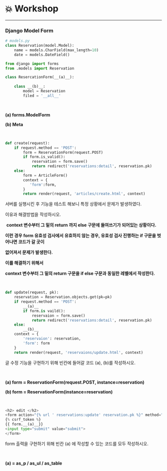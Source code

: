 # :boom: Workshop

---



### Django Model Form

```python
# models.py
class Reservation(model.Model):
    name = models.CharField(max_length=10)
    date = models.DateField()
```



```python
from django import forms
from .models import Reservation

class ResercationForm(__(a)__):
    
    class __(b)__:
        model = Reservation
        filed = '__all__'
```

​									

**(a)  forms.ModelForm**

**(b)  Meta**

​									

```python
def create(request):
    if request.method == 'POST':
        form = ReservationForm(request.POST)
        if form.is_valid():
            reservation = form.save()
            return redirect('reservations:detail', reservation.pk)
    else:  
    	form = ArticleForm()
        context = {
           'form':form,
        }
        return render(request, 'articles/create.html', context)
```

서버를 실행시킨 후 기능을 테스트 해보니 특정 상황에서 문제가 발생하였다.

이유과 해결방법을 작성하시오.



​	**context 변수부터 그 밑의 return 까지 else 구문에 들여쓰기가 되어있는 상황이다.**

**이런 경우 form 유효성 검사에서 유효하지 않는 경우, 유효성 검사 진행하는 if 구문을 벗어나면 코드가 갈 곳이**

**없어져서 문제가 발생한다.**

**이를 해결하기 위해서** 

**context 변수부터 그 밑의 return 구문을 if else 구문과 동일한 레벨에서 작성한다.**

​																																											

```python
def update(request, pk):
    reservation = Reservation.objects.get(pk=pk)
    if request.method == 'POST':
        __(a)__
        if form.is vaild():
            reservaion = form.save()
            return redirect('reservations:detail', reservation.pk)
    else:
        __(b)__
    context = {
        'reservaion': reservation,
        'form': form
    }
    return render(request, 'reservaions/update.html', context)
```

글 수정 기능을 구현하기 위해 빈칸에 들어갈 코드 (a), (b)를 작성하시오.

​																																

**(a)   form = ReservationForm(request.POST, instance=reservation)**

**(b)   form = ReservationForm(instance=reservation)** 

​																											

```python
<h2> edit </h2>
<form action="{% url ' reservations:update' reservation.pk %}" method="POST">
{% csrf_token %}
{{ form.__(a)__}}
<input type="submit" value="submit">
</form>
```

form 출력을 구현하기 위해 빈칸 (a) 에 작성할 수 있는 코드를 모두 작성하시오.

​																						

**(a)   =    as_p  /  as_ul  /  as_table**